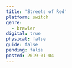 ```yaml
---
title: 'Streets of Red'
platform: switch
genre:
  - brawler
digital: true
physical: false
guide: false
pending: false
posted: 2019-01-04
---
```

